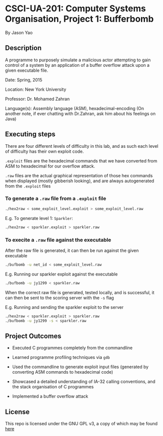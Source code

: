 # CSCI-UA-201: Computer Systems Organisation, Project 1: Bufferbomb
By Jason Yao

## Description
A programme to purposely simulate a malicious actor attempting to gain control
of a system by an application of a buffer overflow attack upon a given executable 
file.

Date: Spring, 2015

Location: New York University

Professor: Dr. Mohamed Zahran

Language(s): Assembly language (ASM), hexadecimal-encoding 
(On another note, if ever chatting with Dr.Zahran, ask him about his feelings on Java)

## Executing steps
There are four different levels of difficulty in this lab, and as such each level of 
difficulty has their own exploit code.

`.exploit` files are the hexadecimal commands that we have converted from ASM to hexadecimal 
for our overflow attack.

`.raw` files are the actual graphical representation of those hex commands when displayed 
(mostly gibberish looking), and are always autogenerated from the `.exploit` files

### To generate a `.raw` file from a `.exploit` file
```sh
./hex2raw < some_exploit_level.exploit > some_exploit_level.raw
```
E.g. To generate level 1: `Sparkler`:
```sh
./hex2raw < sparkler.exploit > sparkler.raw
```

### To execite a `.raw` file against the executable
After the raw file is generated, it can then be run against the given executable
```sh
./bufbomb -u net_id < some_exploit_level.raw
```
E.g. Running our sparkler exploit against the executable
```sh
./bufbomb -u jy1299 < sparkler.raw
```

When the correct raw file is generated, tested locally, and is successful, 
it can then be sent to the scoring server with the `-s` flag

E.g. Running and sending the sparkler exploit to the server
```sh
./hex2raw < sparkler.exploit > sparkler.raw
./bufbomb -u jy1299 -s < sparkler.raw
```

## Project Outcomes
- Executed C programmes completely from the commandline

- Learned programme profiling techniques via `gdb`

- Used the commandline to generate exploit input files (generated by converting ASM commands to hexadecimal code)

- Showcased a detailed understanding of IA-32 calling conventions, and the stack organisation of C programmes

- Implemented a buffer overflow attack

## License
This repo is licensed under the GNU GPL v3, a copy of which may be found [here](LICENSE)

